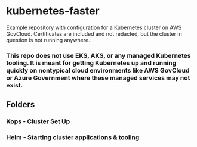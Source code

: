 # kubernetes-faster
Example repository with configuration for a Kubernetes cluster on AWS GovCloud. Certificates are included and not redacted, but the cluster in question is not running anywhere.

### This repo does not use EKS, AKS, or any managed Kubernetes tooling.  It is meant for getting Kubernetes up and running quickly on nontypical cloud environments like AWS GovCloud or Azure Government where these managed services may not exist.

## Folders

### Kops - Cluster Set Up

### Helm - Starting cluster applications & tooling
